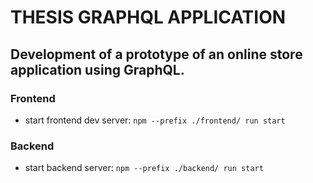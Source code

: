 # THESIS GRAPHQL APPLICATION

## Development of a prototype of an online store application using GraphQL.

### Frontend
* start frontend dev server: `npm --prefix ./frontend/ run start`

### Backend
* start backend server: `npm --prefix ./backend/ run start`
